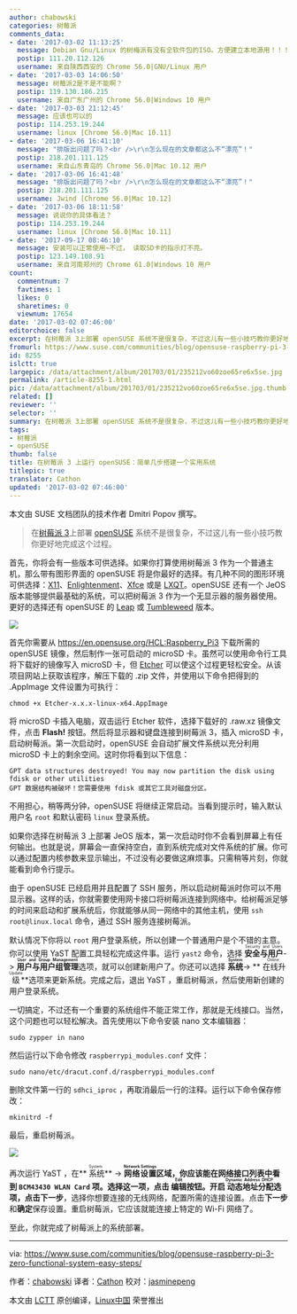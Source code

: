 ```yaml
---
author: chabowski
categories: 树莓派
comments_data:
- date: '2017-03-02 11:13:25'
  message: Debian Gnu/Linux 的树梅派有没有全软件包的ISO。方便建立本地源用！！！！
  postip: 111.20.112.126
  username: 来自陕西西安的 Chrome 56.0|GNU/Linux 用户
- date: '2017-03-03 14:06:50'
  message: 树莓派2是不是不能啊？
  postip: 119.130.186.215
  username: 来自广东广州的 Chrome 56.0|Windows 10 用户
- date: '2017-03-03 21:12:45'
  message: 应该也可以的
  postip: 114.253.19.244
  username: linux [Chrome 56.0|Mac 10.11]
- date: '2017-03-06 16:41:10'
  message: "排版出问题了吗？<br />\r\n怎么现在的文章都这么不“漂亮”！"
  postip: 218.201.111.125
  username: 来自山东青岛的 Chrome 56.0|Mac 10.12 用户
- date: '2017-03-06 16:41:48'
  message: "排版出问题了吗？<br />\r\n怎么现在的文章都这么不“漂亮”！"
  postip: 218.201.111.125
  username: Jwind [Chrome 56.0|Mac 10.12]
- date: '2017-03-06 18:11:58'
  message: 说说你的具体看法？
  postip: 114.253.19.244
  username: linux [Chrome 56.0|Mac 10.11]
- date: '2017-09-17 08:46:10'
  message: 安装可以正常使用~不过， 读取SD卡的指示灯不亮。
  postip: 123.149.108.91
  username: 来自河南郑州的 Chrome 61.0|Windows 10 用户
count:
  commentnum: 7
  favtimes: 1
  likes: 0
  sharetimes: 0
  viewnum: 17654
date: '2017-03-02 07:46:00'
editorchoice: false
excerpt: 在树莓派 3上部署 openSUSE 系统不是很复杂，不过这儿有一些小技巧教你更好地完成这个过程。
fromurl: https://www.suse.com/communities/blog/opensuse-raspberry-pi-3-zero-functional-system-easy-steps/
id: 8255
islctt: true
largepic: /data/attachment/album/201703/01/235212vo60zoe65re6x5se.jpg
permalink: /article-8255-1.html
pic: /data/attachment/album/201703/01/235212vo60zoe65re6x5se.jpg.thumb.jpg
related: []
reviewer: ''
selector: ''
summary: 在树莓派 3上部署 openSUSE 系统不是很复杂，不过这儿有一些小技巧教你更好地完成这个过程。
tags:
- 树莓派
- openSUSE
thumb: false
title: 在树莓派 3 上运行 openSUSE：简单几步搭建一个实用系统
titlepic: true
translator: Cathon
updated: '2017-03-02 07:46:00'
---
```


本文由 SUSE 文档团队的技术作者 Dmitri Popov 撰写。



> 
> 在[树莓派 3](https://www.raspberrypi.org/)上部署 [openSUSE](https://www.opensuse.org/) 系统不是很复杂，不过这儿有一些小技巧教你更好地完成这个过程。
> 
> 
> 


首先，你将会有一些版本可供选择。如果你打算使用树莓派 3 作为一个普通主机，那么带有图形界面的 openSUSE 将是你最好的选择。有几种不同的图形环境可供选择：[X11](https://www.x.org/wiki/)、[Enlightenment](https://www.enlightenment.org/)、[Xfce](https://www.xfce.org/) 或是 [LXQT](http://lxqt.org/)。openSUSE 还有一个 JeOS 版本能够提供最基础的系统，可以把树莓派 3 作为一个无显示器的服务器使用。更好的选择还有 openSUSE 的 [Leap](https://www.opensuse.org/#Leap) 或 [Tumbleweed](https://www.opensuse.org/#Tumbleweed) 版本。


![](/data/attachment/album/201703/01/235212vo60zoe65re6x5se.jpg)


首先你需要从 <https://en.opensuse.org/HCL:Raspberry_Pi3> 下载所需的 openSUSE 镜像，然后制作一张可启动的 microSD 卡。虽然可以使用命令行工具将下载好的镜像写入 microSD 卡，但 [Etcher](https://etcher.io/) 可以使这个过程更轻松安全。从该项目网站上获取该程序，解压下载的 .zip 文件，并使用以下命令把得到的 .AppImage 文件设置为可执行：



```
chmod +x Etcher-x.x.x-linux-x64.AppImage 

```

将 microSD 卡插入电脑，双击运行 Etcher 软件，选择下载好的 .raw.xz 镜像文件，点击 **Flash!** 按钮。然后将显示器和键盘连接到树莓派 3，插入 microSD 卡，启动树莓派。第一次启动时，openSUSE 会自动扩展文件系统以充分利用 microSD 卡上的剩余空间。这时你将看到以下信息：



```
GPT data structures destroyed! You may now partition the disk using fdisk or other utilities
GPT 数据结构被破坏！您需要使用 fdisk 或其它工具对磁盘分区。

```

不用担心，稍等两分钟，openSUSE 将继续正常启动。当看到提示时，输入默认用户名 `root` 和默认密码 `linux` 登录系统。


如果你选择在树莓派 3 上部署 JeOS 版本，第一次启动时你不会看到屏幕上有任何输出。也就是说，屏幕会一直保持空白，直到系统完成对文件系统的扩展。你可以通过配置内核参数来显示输出，不过没有必要做这麻烦事。只需稍等片刻，你就能看到命令行提示。


由于 openSUSE 已经启用并且配置了 SSH 服务，所以启动树莓派时你可以不用显示器。这样的话，你就需要使用网卡接口将树莓派连接到网络中。给树莓派足够的时间来启动和扩展系统后，你就能够从同一网络中的其他主机，使用 `ssh root@linux.local` 命令，通过 SSH 服务连接树莓派。


默认情况下你将以 `root` 用户登录系统，所以创建一个普通用户是个不错的主意。你可以使用 YaST 配置工具轻松完成这件事。运行 `yast2` 命令，选择 <ruby> <strong>  安全与用户 </strong> <rt>  Security and Users </rt></ruby> -> **<ruby> 用户与用户组管理 <rt>  User and Group Management </rt></ruby>** 选项，就可以创建新用户了。你还可以选择 **<ruby> 系统 <rt>  System </rt></ruby>** -> **<ruby> 在线升级 <rt>  Online Update </rt></ruby>**选项来更新系统。完成之后，退出 YaST ，重启树莓派，然后使用新创建的用户登录系统。


一切搞定，不过还有一个重要的系统组件不能正常工作，那就是无线接口。当然，这个问题也可以轻松解决。首先使用以下命令安装 nano 文本编辑器：



```
sudo zypper in nano

```

然后运行以下命令修改 `raspberrypi_modules.conf` 文件：



```
sudo nano/etc/dracut.conf.d/raspberrypi_modules.conf

```

删除文件第一行的 `sdhci_iproc` ，再取消最后一行的注释。运行以下命令保存修改：



```
mkinitrd -f

```

最后，重启树莓派。


![](/data/attachment/album/201703/01/235325dckzyc7grgi642ky.png)


再次运行 YaST ，在**<ruby> 系统 <rt>  System </rt></ruby>** -> **<ruby> 网络设置 <rt>  Network Settings </rt></ruby>**区域，你应该能在网络接口列表中看到 `BCM43430 WLAN Card` 项。选择这一项，点击 **<ruby> 编辑 <rt>  Edit </rt></ruby>** 按钮。开启**<ruby> 动态地址分配 <rt>  Dynamic Address DHCP </rt></ruby>**选项，点击**下一步**，选择你想要连接的无线网络，配置所需的连接设置。点击**下一步**和**确定**保存设置。重启树莓派，它应该就能连接上特定的 Wi-Fi 网络了。


至此，你就完成了树莓派上的系统部署。




---


via: <https://www.suse.com/communities/blog/opensuse-raspberry-pi-3-zero-functional-system-easy-steps/>


作者：[chabowski](https://www.suse.com/communities/blog/author/chabowski/) 译者：[Cathon](https://github.com/Cathon) 校对：[jasminepeng](https://github.com/jasminepeng)


本文由 [LCTT](https://github.com/LCTT/TranslateProject) 原创编译，[Linux中国](https://linux.cn/) 荣誉推出
